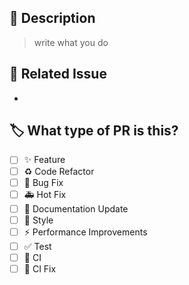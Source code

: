 ## 🔎 Description
> write what you do


## 🔗 Related Issue
- []()

## 🏷️ What type of PR is this?
- [ ] ✨ Feature
- [ ] ♻️ Code Refactor
- [ ] 🐛 Bug Fix
- [ ] 🚑 Hot Fix
- [ ] 📝 Documentation Update
- [ ] 🎨 Style
- [ ] ⚡️ Performance Improvements
- [ ] ✅ Test
- [ ] 👷 CI
- [ ] 💚 CI Fix
